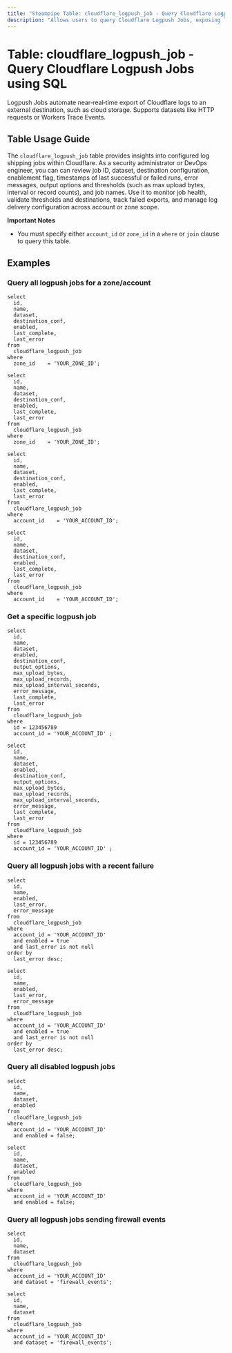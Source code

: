 ```yaml
---
title: "Steampipe Table: cloudflare_logpush_job - Query Cloudflare Logpush Jobs using SQL"
description: "Allows users to query Cloudflare Logpush Jobs, exposing log export settings including job ID, dataset, destination config, enabled status, last completion or error timestamps, error messages, output options, upload size/interval/record limits, and job name at account or zone level."
---
```


# Table: cloudflare_logpush_job - Query Cloudflare Logpush Jobs using SQL

Logpush Jobs automate near‑real‑time export of Cloudflare logs to an external destination, such as cloud storage. Supports datasets like HTTP requests or Workers Trace Events.

## Table Usage Guide

The `cloudflare_logpush_job` table provides insights into configured log shipping jobs within Cloudflare. As a security administrator or DevOps engineer, you can can review job ID, dataset, destination configuration, enablement flag, timestamps of last successful or failed runs, error messages, output options and thresholds (such as max upload bytes, interval or record counts), and job names. Use it to monitor job health, validate thresholds and destinations, track failed exports, and manage log delivery configuration across account or zone scope. 

**Important Notes**
- You must specify either `account_id` or `zone_id` in a `where` or `join` clause to query this table.

## Examples

### Query all logpush jobs for a zone/account
```sql+postgres
select
  id,
  name,
  dataset,
  destination_conf,
  enabled,
  last_complete,
  last_error
from
  cloudflare_logpush_job
where
  zone_id    = 'YOUR_ZONE_ID';
```

```sql+sqlite
select
  id,
  name,
  dataset,
  destination_conf,
  enabled,
  last_complete,
  last_error
from
  cloudflare_logpush_job
where
  zone_id    = 'YOUR_ZONE_ID';
```

```sql+postgres
select
  id,
  name,
  dataset,
  destination_conf,
  enabled,
  last_complete,
  last_error
from
  cloudflare_logpush_job
where
  account_id    = 'YOUR_ACCOUNT_ID';
```

```sql+sqlite
select
  id,
  name,
  dataset,
  destination_conf,
  enabled,
  last_complete,
  last_error
from
  cloudflare_logpush_job
where
  account_id    = 'YOUR_ACCOUNT_ID';
```

### Get a specific logpush job
```sql+postgres
select
  id,
  name,
  dataset,
  enabled,
  destination_conf,
  output_options,
  max_upload_bytes,
  max_upload_records,
  max_upload_interval_seconds,
  error_message,
  last_complete,
  last_error
from
  cloudflare_logpush_job
where
  id = 123456789
  account_id = 'YOUR_ACCOUNT_ID' ;
```

```sql+sqlite
select
  id,
  name,
  dataset,
  enabled,
  destination_conf,
  output_options,
  max_upload_bytes,
  max_upload_records,
  max_upload_interval_seconds,
  error_message,
  last_complete,
  last_error
from
  cloudflare_logpush_job
where
  id = 123456789
  account_id = 'YOUR_ACCOUNT_ID' ;
```

### Query all logpush jobs with a recent failure
```sql+postgres
select
  id,
  name,
  enabled,
  last_error,
  error_message
from
  cloudflare_logpush_job
where
  account_id = 'YOUR_ACCOUNT_ID'
  and enabled = true
  and last_error is not null
order by
  last_error desc;
```

```sql+sqlite
select
  id,
  name,
  enabled,
  last_error,
  error_message
from
  cloudflare_logpush_job
where
  account_id = 'YOUR_ACCOUNT_ID'
  and enabled = true
  and last_error is not null
order by
  last_error desc;
```

### Query all disabled logpush jobs
```sql+postgres
select
  id,
  name,
  dataset,
  enabled
from
  cloudflare_logpush_job
where
  account_id = 'YOUR_ACCOUNT_ID'
  and enabled = false;
```

```sql+sqlite
select
  id,
  name,
  dataset,
  enabled
from
  cloudflare_logpush_job
where
  account_id = 'YOUR_ACCOUNT_ID'
  and enabled = false;
```

### Query all logpush jobs sending firewall events
```sql+postgres
select
  id,
  name,
  dataset
from
  cloudflare_logpush_job
where
  account_id = 'YOUR_ACCOUNT_ID'
  and dataset = 'firewall_events';
```

```sql+sqlite
select
  id,
  name,
  dataset
from
  cloudflare_logpush_job
where
  account_id = 'YOUR_ACCOUNT_ID'
  and dataset = 'firewall_events';
```
